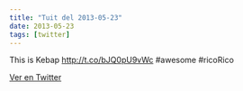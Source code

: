 ```yaml
---
title: "Tuit del 2013-05-23"
date: 2013-05-23
tags: [twitter]
---
```


This is Kebap http://t.co/bJQ0pU9vWc #awesome #ricoRico



[Ver en Twitter](https://twitter.com/i/web/status/337556149639458816)
